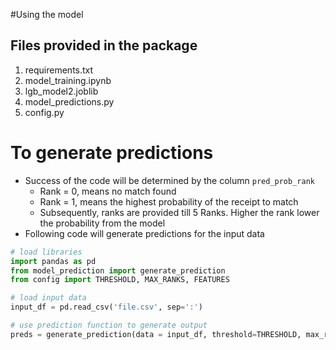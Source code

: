 #Using the model
## Files provided in the package
1. requirements.txt
2. model_training.ipynb
3. lgb_model2.joblib
4. model_predictions.py
5. config.py

# To generate predictions
* Success of the code will be determined by the column `pred_prob_rank`
	* Rank = 0, means no match found
	* Rank = 1, means the highest probability of the receipt to match
	* Subsequently, ranks are provided till 5 Ranks. Higher the rank lower the probability from the model
* Following code will generate predictions for the input data

```python
# load libraries
import pandas as pd
from model_prediction import generate_prediction
from config import THRESHOLD, MAX_RANKS, FEATURES

# load input data
input_df = pd.read_csv('file.csv', sep=':')

# use prediction function to generate output
preds = generate_prediction(data = input_df, threshold=THRESHOLD, max_ranks=MAX_RANKS, features=FEATURES)
```
